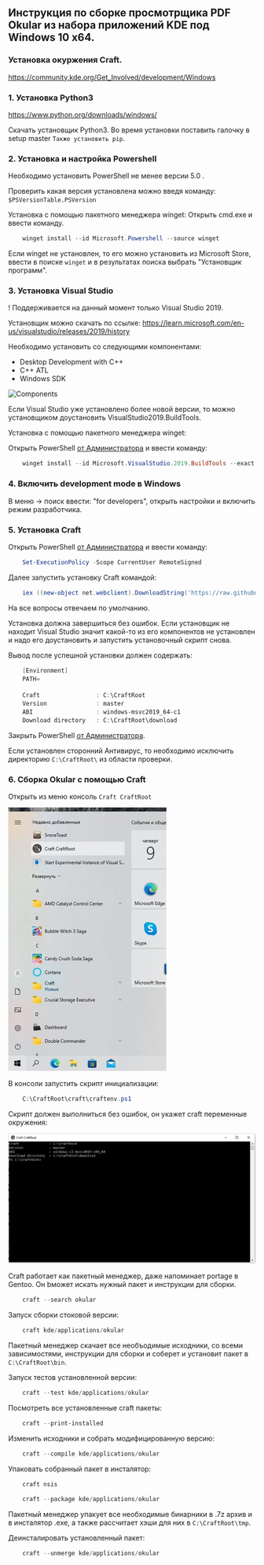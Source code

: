 ## Инструкция по сборке просмотрщика PDF Okular из набора приложений KDE под Windows 10 x64.

### Установка окуржения Craft. 

<https://community.kde.org/Get_Involved/development/Windows>

### 1. Установка Python3

<https://www.python.org/downloads/windows/>

Скачать установщик Python3. Во время установки поставить галочку в setup master `Также установить pip`.

### 2. Установка и настройка Powershell

Необходимо установить PowerShell не менее версии 5.0 .

Проверить какая версия установлена можно введя команду: `$PSVersionTable.PSVersion`

Установка с помощью пакетного менеджера winget:
Открыть cmd.exe и ввести команду.

```powershell
    winget install --id Microsoft.Powershell --source winget
```

Если winget не установлен, то его можно установить из Microsoft Store, ввести в поиске `winget` и в результатах поиска выбрать "Установщик программ".


### 3. Установка Visual Studio

! Поддерживается на данный момент только Visual Studio 2019.

Установщик можно скачать по ссылке: <https://learn.microsoft.com/en-us/visualstudio/releases/2019/history>

Необходимо установить со следующими компонентами:  

- Desktop Development with C++
- C++ ATL
- Windows SDK

![Components](https://community.kde.org/images.community/thumb/e/ee/Kdeconnect_win01.jpeg/800px-Kdeconnect_win01.jpeg?20190130212626)


Если Visual Studio уже установлено более новой версии, то можно установщиком доустановить VisualStudio2019.BuildTools.

Установка с помощью пакетного менеджера winget:

Открыть PowerShell <u>от Администратора</u> и ввести команду:

```powershell
    winget install --id Microsoft.VisualStudio.2019.BuildTools --exact --override "--includeRecommended --includeRecommendedForThisScenario --add Microsoft.VisualStudio.Workload.NativeDesktop --add Microsoft.VisualStudio.Workload.ManagedDesktop --add Microsoft.VisualStudio.Component.VC.ATL --add Microsoft.VisualStudio.Component.Windows10SDK.19041"
```

### 4. Включить development mode в Windows

В меню -> поиск ввести: "for developers", открыть настройки и включить режим разработчика.


### 5. Установка Craft


Открыть PowerShell <u>от Администратора</u> и ввести команду:


```powershell
    Set-ExecutionPolicy -Scope CurrentUser RemoteSigned
```

Далее запустить установку Craft командой:

```powershell
    iex ((new-object net.webclient).DownloadString('https://raw.githubusercontent.com/KDE/craft/master/setup/install_craft.ps1'))
```

На все вопросы отвечаем по умолчанию.

Установка должна завершиться без ошибок. Если установщик не находит Visual Studio значит какой-то из его компонентов не установлен и надо его доустановить и запустить установочный скрипт снова.

Вывод после успешной установки должен содержать:  

```powershell
    [Environment]
    PATH=

    Craft                : C:\CraftRoot
    Version              : master
    ABI                  : windows-msvc2019_64-c1
    Download directory   : C:\CraftRoot\download

```

Закрыть PowerShell <u>от Администратора</u>.

Если установлен сторонний Антивирус, то необходимо исключить директорию `C:\CraftRoot\` из области проверки.


### 6. Сборка Okular с помощью Craft

Открыть из меню консоль `Craft CraftRoot`

![Craft CraftRoot](./img/menu_craft_craftroot.png)

В консоли запустить скрипт инициализации:

```powershell
    C:\CraftRoot\craft\craftenv.ps1

```

Скрипт должен выполниться без ошибок, он укажет craft переменные окружения:

![Console CraftRoot](./img/console_craftroot.png)

Craft работает как пакетный менеджер, даже напоминает portage в Gentoo. Он bможет искать нужный пакет и инструкции для сборки.


```powershell
    craft --search okular

```

Запуск сборки стоковой версии:

```powershell
    craft kde/applications/okular

```


Пакетный менеджер скачает все необъодимые исходники, со всеми зависимостями, инструкции для сборки и соберет и установит пакет в `C:\CraftRoot\bin`.

Запуск тестов установленной версии:


```powershell
    craft --test kde/applications/okular

```

Посмотреть все установленные craft пакеты:


```powershell
    craft --print-installed

```

Изменить исходники и собрать модифицированную версию:


```powershell
    craft --compile kde/applications/okular

```

Упаковать собранный пакет в инсталятор:

```powershell
    craft nsis

```

```powershell
    craft --package kde/applications/okular

```

Пакетный менеджер упакует все необходимые бинарники в .7z архив и в инсталятор .exe, а также рассчитает хэши для них в `C:\CraftRoot\tmp`.


Деинсталировать установленный пакет:



```powershell
    craft --unmerge kde/applications/okular

```



